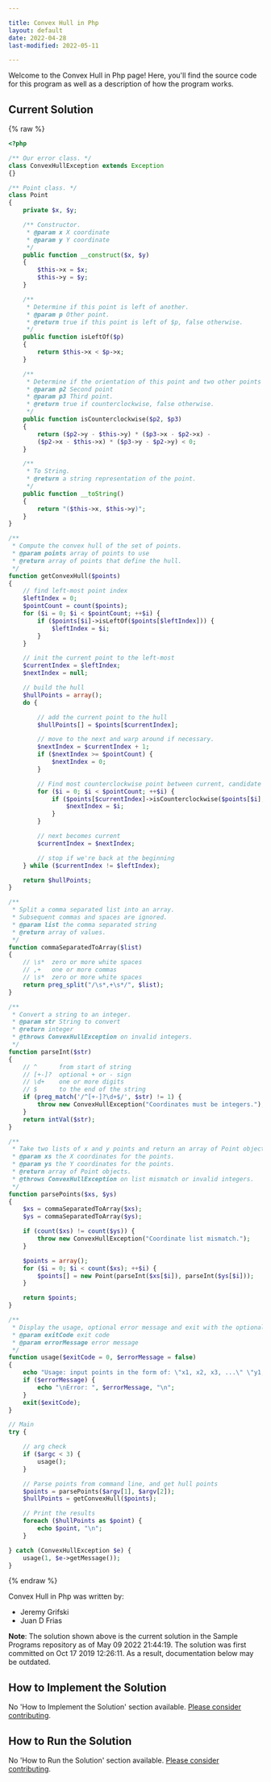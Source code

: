 ```yaml
---

title: Convex Hull in Php
layout: default
date: 2022-04-28
last-modified: 2022-05-11

---
```


Welcome to the Convex Hull in Php page! Here, you'll find the source code for this program as well as a description of how the program works.

## Current Solution

{% raw %}

```php
<?php

/** Our error class. */
class ConvexHullException extends Exception
{}

/** Point class. */
class Point
{
    private $x, $y;

    /** Constructor.
     * @param x X coordinate
     * @param y Y coordinate
     */
    public function __construct($x, $y)
    {
        $this->x = $x;
        $this->y = $y;
    }

    /**
     * Determine if this point is left of another.
     * @param p Other point.
     * @return true if this point is left of $p, false otherwise.
     */
    public function isLeftOf($p)
    {
        return $this->x < $p->x;
    }

    /**
     * Determine if the orientation of this point and two other points is counterclockwise.
     * @param p2 Second point
     * @param p3 Third point.
     * @return true if counterclockwise, false otherwise.
     */
    public function isCounterclockwise($p2, $p3)
    {
        return ($p2->y - $this->y) * ($p3->x - $p2->x) -
        ($p2->x - $this->x) * ($p3->y - $p2->y) < 0;
    }

    /**
     * To String.
     * @return a string representation of the point.
     */
    public function __toString()
    {
        return "($this->x, $this->y)";
    }
}

/**
 * Compute the convex hull of the set of points.
 * @param points array of points to use
 * @return array of points that define the hull.
 */
function getConvexHull($points)
{
    // find left-most point index
    $leftIndex = 0;
    $pointCount = count($points);
    for ($i = 0; $i < $pointCount; ++$i) {
        if ($points[$i]->isLeftOf($points[$leftIndex])) {
            $leftIndex = $i;
        }
    }

    // init the current point to the left-most
    $currentIndex = $leftIndex;
    $nextIndex = null;

    // build the hull
    $hullPoints = array();
    do {

        // add the current point to the hull
        $hullPoints[] = $points[$currentIndex];

        // move to the next and warp around if necessary.
        $nextIndex = $currentIndex + 1;
        if ($nextIndex >= $pointCount) {
            $nextIndex = 0;
        }

        // Find most counterclockwise point between current, candidate ($i), and next point.
        for ($i = 0; $i < $pointCount; ++$i) {
            if ($points[$currentIndex]->isCounterclockwise($points[$i], $points[$nextIndex])) {
                $nextIndex = $i;
            }
        }

        // next becomes current
        $currentIndex = $nextIndex;

        // stop if we're back at the beginning
    } while ($currentIndex != $leftIndex);

    return $hullPoints;
}

/**
 * Split a comma separated list into an array.
 * Subsequent commas and spaces are ignored.
 * @param list the comma separated string
 * @return array of values.
 */
function commaSeparatedToArray($list)
{
    // \s*  zero or more white spaces
    // ,+   one or more commas
    // \s*  zero or more white spaces
    return preg_split("/\s*,+\s*/", $list);
}

/**
 * Convert a string to an integer.
 * @param str String to convert
 * @return integer
 * @throws ConvexHullException on invalid integers.
 */
function parseInt($str)
{
    // ^      from start of string
    // [+-]?  optional + or - sign
    // \d+    one or more digits
    // $      to the end of the string
    if (preg_match('/^[+-]?\d+$/', $str) != 1) {
        throw new ConvexHullException("Coordinates must be integers.");
    }
    return intVal($str);
}

/**
 * Take two lists of x and y points and return an array of Point objects.
 * @param xs the X coordinates for the points.
 * @param ys the Y coordinates for the points.
 * @return array of Point objects.
 * @throws ConvexHullException on list mismatch or invalid integers.
 */
function parsePoints($xs, $ys)
{
    $xs = commaSeparatedToArray($xs);
    $ys = commaSeparatedToArray($ys);

    if (count($xs) != count($ys)) {
        throw new ConvexHullException("Coordinate list mismatch.");
    }

    $points = array();
    for ($i = 0; $i < count($xs); ++$i) {
        $points[] = new Point(parseInt($xs[$i]), parseInt($ys[$i]));
    }

    return $points;
}

/**
 * Display the usage, optional error message and exit with the optional code.
 * @param exitCode exit code
 * @param errorMessage error message
 */
function usage($exitCode = 0, $errorMessage = false)
{
    echo "Usage: input points in the form of: \"x1, x2, x3, ...\" \"y1, y2, y3, ...\"\n";
    if ($errorMessage) {
        echo "\nError: ", $errorMessage, "\n";
    }
    exit($exitCode);
}

// Main
try {

    // arg check
    if ($argc < 3) {
        usage();
    }

    // Parse points from command line, and get hull points
    $points = parsePoints($argv[1], $argv[2]);
    $hullPoints = getConvexHull($points);

    // Print the results
    foreach ($hullPoints as $point) {
        echo $point, "\n";
    }

} catch (ConvexHullException $e) {
    usage(1, $e->getMessage());
}
```

{% endraw %}

Convex Hull in Php was written by:

- Jeremy Grifski
- Juan D Frias

**Note**: The solution shown above is the current solution in the Sample Programs repository as of May 09 2022 21:44:19. The solution was first committed on Oct 17 2019 12:26:11. As a result, documentation below may be outdated.

## How to Implement the Solution

No 'How to Implement the Solution' section available. [Please consider contributing](https://github.com/TheRenegadeCoder/sample-programs-website).

## How to Run the Solution

No 'How to Run the Solution' section available. [Please consider contributing](https://github.com/TheRenegadeCoder/sample-programs-website).